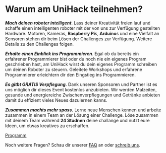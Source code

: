 # Warum am UniHack teilnehmen?

***Mach deinen roboter intelligent***. Lass deiner Kreativität freien lauf und schaffe einen intelligenten roboter mit der von uns zur Verfügung gestellten Hardware. Motoren, Kameras, **Raspberry Pi**s, **Arduino**s und eine Vielfalt an Sensoren stehen dir beim Lösen der Challenges zur Verfügung.
Weitere Details zu den Challenges folgen.

***Erhalte einen Einblick ins Programmieren***. Egal ob du bereits ein erfahrener Programmierer bist oder du noch nie ein eigenes Program geschrieben hast, am UniHack wirst du dein eigenes Programm schreiben um deinen Roboter zu steuern. Geleitete Workshops und erfahrene Programmierer erleichtern dir den Eingstieg ins Programmieren.

***Es gitbt GRATIS Verpflegung.*** Dank unseren Sponsoren und Partner ist es uns möglich dir dieses Event kostenlos anzubieten. Wir werden Malzeiten, gesunde und energiereiche Zwischenverpflegungen und Getränke anbieten damit du effizient vieles Neues dazulernen kanns.

***Zusammen machts mehr spass.*** Lerne neue Menschen kennen und arbeite zusammen in einem Team an der Lösung einer Challenge. Löse zusammen mit deinem Team während **24 Studnen** deine challange und nutzt eure Ideen, um etwas kreatives zu erschaffen.

[Programm](/program)

Noch weitere Fragen? Schau dir unserer [FAQ](/faq) an oder [schreib uns](/contact).